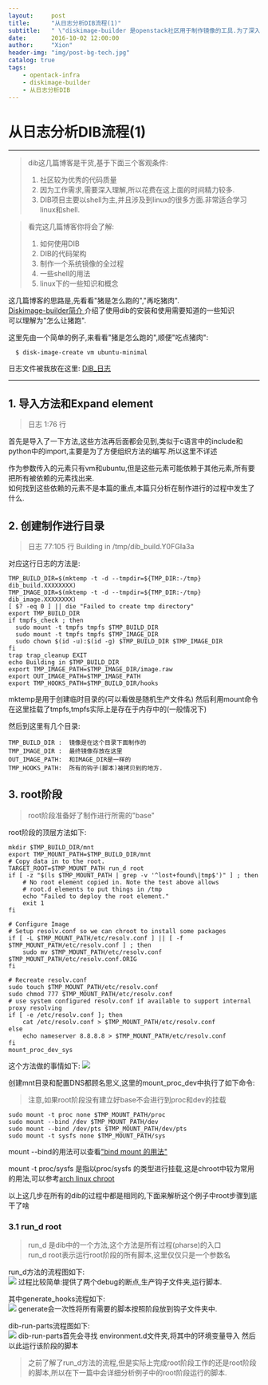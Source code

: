 ```yaml
---
layout:     post
title:      "从日志分析DIB流程(1)"
subtitle:   " \"diskimage-builder 是openstack社区用于制作镜像的工具.为了深入了解dib制作镜像的全过程,对一个简单的例子进行贯通的分析.\""
date:       2016-10-02 12:00:00
author:     "Xion"
header-img: "img/post-bg-tech.jpg"
catalog: true
tags:
    - opentack-infra
    - diskimage-builder
    - 从日志分析DIB
---
```


# 从日志分析DIB流程(1)

---

>dib这几篇博客是干货,基于下面三个客观条件:    
> 1. 社区较为优秀的代码质量  
> 2. 因为工作需求,需要深入理解,所以花费在这上面的时间精力较多.  
> 3. DIB项目主要以shell为主,并且涉及到linux的很多方面.非常适合学习linux和shell.  

> 看完这几篇博客你将会了解:  
> 1. 如何使用DIB    
> 2. DIB的代码架构  
> 3. 制作一个系统镜像的全过程  
> 4. 一些shell的用法  
> 5. linux下的一些知识和概念  

这几篇博客的思路是,先看看"猪是怎么跑的","再吃猪肉".  
[ Diskimage-builder简介 ](https://xionchen.github.io/2016/10/01/dib-introduction/)介绍了使用dib的安装和使用需要知道的一些知识  
可以理解为"怎么让猪跑".  

这里先由一个简单的例子,来看看"猪是怎么跑的",顺便"吃点猪肉":

      $ disk-image-create vm ubuntu-minimal

日志文件被我放在这里:  [DIB_日志](https://github.com/xionchen/note/blob/master/dib/Dib-log.markdown)

---

## 1. 导入方法和Expand element
>日志 1:76 行

首先是导入了一下方法,这些方法再后面都会见到,类似于c语言中的include和python中的import,主要是为了方便组织方法的编写.所以这里不详述

作为参数传入的元素只有vm和ubuntu,但是这些元素可能依赖于其他元素,所有要把所有被依赖的元素找出来.  
如何找到这些依赖的元素不是本篇的重点,本篇只分析在制作进行的过程中发生了什么.

## 2. 创建制作进行目录
>日志 77:105 行
>Building in /tmp/dib_build.Y0FGIa3a

对应这行日志的方法是:

```shell
TMP_BUILD_DIR=$(mktemp -t -d --tmpdir=${TMP_DIR:-/tmp} dib_build.XXXXXXXX)
TMP_IMAGE_DIR=$(mktemp -t -d --tmpdir=${TMP_DIR:-/tmp} dib_image.XXXXXXXX)
[ $? -eq 0 ] || die "Failed to create tmp directory"
export TMP_BUILD_DIR
if tmpfs_check ; then
  sudo mount -t tmpfs tmpfs $TMP_BUILD_DIR
  sudo mount -t tmpfs tmpfs $TMP_IMAGE_DIR
  sudo chown $(id -u):$(id -g) $TMP_BUILD_DIR $TMP_IMAGE_DIR
fi
trap trap_cleanup EXIT
echo Building in $TMP_BUILD_DIR
export TMP_IMAGE_PATH=$TMP_IMAGE_DIR/image.raw
export OUT_IMAGE_PATH=$TMP_IMAGE_PATH
export TMP_HOOKS_PATH=$TMP_BUILD_DIR/hooks
```

mktemp是用于创建临时目录的(可以看做是随机生产文件名)
然后利用mount命令在这里挂载了tmpfs,tmpfs实际上是存在于内存中的(一般情况下)

然后到这里有几个目录:

    TMP_BUILD_DIR :  镜像是在这个目录下面制作的
    TMP_IMAGE_DIR :  最终镜像存放在这里
    OUT_IMAGE_PATH:  和IMAGE_DIR是一样的
    TMP_HOOKS_PATH:  所有的钩子(脚本)被拷贝到的地方.

## 3. root阶段

>root阶段准备好了制作进行所需的"base"

root阶段的顶层方法如下:

```shell
mkdir $TMP_BUILD_DIR/mnt
export TMP_MOUNT_PATH=$TMP_BUILD_DIR/mnt
# Copy data in to the root.
TARGET_ROOT=$TMP_MOUNT_PATH run_d root
if [ -z "$(ls $TMP_MOUNT_PATH | grep -v '^lost+found\|tmp$')" ] ; then
    # No root element copied in. Note the test above allows
    # root.d elements to put things in /tmp
    echo "Failed to deploy the root element."
    exit 1
fi

# Configure Image
# Setup resolv.conf so we can chroot to install some packages
if [ -L $TMP_MOUNT_PATH/etc/resolv.conf ] || [ -f $TMP_MOUNT_PATH/etc/resolv.conf ] ; then
    sudo mv $TMP_MOUNT_PATH/etc/resolv.conf $TMP_MOUNT_PATH/etc/resolv.conf.ORIG
fi

# Recreate resolv.conf
sudo touch $TMP_MOUNT_PATH/etc/resolv.conf
sudo chmod 777 $TMP_MOUNT_PATH/etc/resolv.conf
# use system configured resolv.conf if available to support internal proxy resolving
if [ -e /etc/resolv.conf ]; then
    cat /etc/resolv.conf > $TMP_MOUNT_PATH/etc/resolv.conf
else
    echo nameserver 8.8.8.8 > $TMP_MOUNT_PATH/etc/resolv.conf
fi
mount_proc_dev_sys
```
这个方法做的事情如下:
![](/img/post/create_base.png)

创建mnt目录和配置DNS都顾名思义,这里的mount_proc_dev中执行了如下命令:
>注意,如果root阶段没有建立好base不会进行到proc和dev的挂载

```shell
sudo mount -t proc none $TMP_MOUNT_PATH/proc
sudo mount --bind /dev $TMP_MOUNT_PATH/dev
sudo mount --bind /dev/pts $TMP_MOUNT_PATH/dev/pts
sudo mount -t sysfs none $TMP_MOUNT_PATH/sys

```
mount --bind的用法可以查看["bind mount 的用法"](https://xionchen.github.io/2016/08/25/linux-bind-mount/)

mount -t proc/sysfs 是指以proc/sysfs 的类型进行挂载,这是chroot中较为常用的用法,可以参考[arch linux chroot](https://wiki.archlinux.org/index.php/change_root)

以上这几步在所有的dib的过程中都是相同的,下面来解析这个例子中root步骤到底干了啥

### 3.1 run_d root
> run_d 是dib中的一个方法,这个方法是所有过程(pharse)的入口  
> run_d root表示运行root阶段的所有脚本,这里仅仅只是一个参数名  

run_d方法的流程图如下:  
![](/img/post/run_d.png)
过程比较简单:提供了两个debug的断点,生产钩子文件夹,运行脚本.

其中generate_hooks流程如下:  
![](/img/post/generate_hooks.png)
generate会一次性将所有需要的脚本按照阶段放到钩子文件夹中.

dib-run-parts流程图如下:  
![](/img/post/dib-run-parts.png)
dib-run-parts首先会寻找 environment.d文件夹,将其中的环境变量导入
然后以此运行该阶段的脚本

> 之前了解了run_d方法的流程,但是实际上完成root阶段工作的还是root阶段的脚本,所以在下一篇中会详细分析例子中的root阶段运行的脚本.




